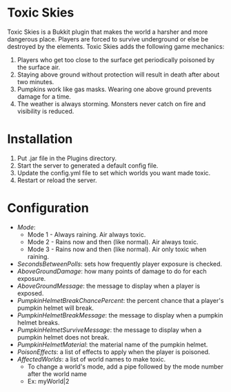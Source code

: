 Toxic Skies
===========
Toxic Skies is a Bukkit plugin that makes the world a harsher and more dangerous place. Players are forced to survive underground or else be destroyed by the elements. Toxic Skies adds the following game mechanics:

1. Players who get too close to the surface get periodically poisoned by the surface air.
2. Staying above ground without protection will result in death after about two minutes.
3. Pumpkins work like gas masks. Wearing one above ground prevents damage for a time.
4. The weather is always storming. Monsters never catch on fire and visibility is reduced.

Installation
============
1. Put .jar file in the Plugins directory.
2. Start the server to generated a default config file.
3. Update the config.yml file to set which worlds you want made toxic.
4. Restart or reload the server.

Configuration
=============
* _Mode_:
  * Mode 1 - Always raining. Air always toxic.
  * Mode 2 - Rains now and then (like normal). Air always toxic.
  * Mode 3 - Rains now and then (like normal). Air only toxic when raining.
* _SecondsBetweenPolls_: sets how frequently player exposure is checked.
* _AboveGroundDamage_: how many points of damage to do for each exposure.
* _AboveGroundMessage_: the message to display when a player is exposed.
* _PumpkinHelmetBreakChancePercent_: the percent chance that a player's pumpkin helmet will break.
* _PumpkinHelmetBreakMessage_: the message to display when a pumpkin helmet breaks.
* _PumpkinHelmetSurviveMessage_: the message to display when a pumpkin helmet does not break.
* _PumpkinHelmetMaterial_: the material name of the pumpkin helmet.
* _PoisonEffects_: a list of effects to apply when the player is poisoned.
* _AffectedWorlds_: a list of world names to make toxic.
  * To change a world's mode, add a pipe followed by the mode number after the world name
  * Ex: myWorld|2
